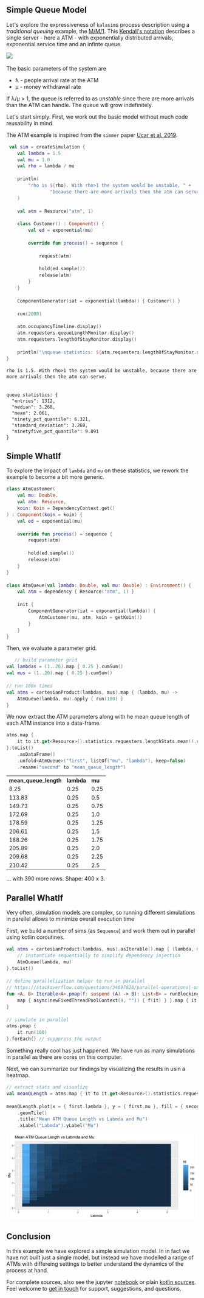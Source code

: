 <!--## ATM Queue-->

## Simple Queue Model

Let's explore the expressiveness of `kalasim`s process description using a *traditional queuing* example, the [M/M/1](https://en.wikipedia.org/wiki/M/M/1_queue). This [Kendall's notation](https://en.wikipedia.org/wiki/Kendall%27s_notation) describes a single server - here a ATM - with exponentially distributed arrivals, exponential service time and an infinte queue.
<!--see Ucar2019, 4.1 for more details-->

![](https://upload.wikimedia.org/wikipedia/commons/thumb/6/65/Mm1_queue.svg/440px-Mm1_queue.svg.png)

The basic parameters of the system are

* λ - people arrival rate at the ATM
* µ - money withdrawal rate

If  λ/µ > 1, the queue is referred to as *unstable* since there are more arrivals than the ATM can handle. The queue will grow indefinitely.


Let's start simply. First, we work out the basic model without much code reusability in mind.


The ATM example is inspired from the `simmer` paper [Ucar et al. 2019](https://www.jstatsoft.org/article/view/v090i02).



```kotlin
 val sim = createSimulation {
    val lambda = 1.5
    val mu = 1.0
    val rho = lambda / mu

    println(
        "rho is ${rho}. With rho>1 the system would be unstable, " +
                "because there are more arrivals then the atm can serve."
    )

    val atm = Resource("atm", 1)

    class Customer() : Component() {
        val ed = exponential(mu)

        override fun process() = sequence {

            request(atm)

            hold(ed.sample())
            release(atm)
        }
    }

    ComponentGenerator(iat = exponential(lambda)) { Customer() }

    run(2000)

    atm.occupancyTimeline.display()
    atm.requesters.queueLengthMonitor.display()
    atm.requesters.lengthOfStayMonitor.display()

    println("\nqueue statistics: ${atm.requesters.lengthOfStayMonitor.statistics()}")
}

```

    rho is 1.5. With rho>1 the system would be unstable, because there are more arrivals then the atm can serve.

    
    queue statistics: {
      "entries": 1312,
      "median": 3.268,
      "mean": 2.061,
      "ninety_pct_quantile": 6.321,
      "standard_deviation": 3.268,
      "ninetyfive_pct_quantile": 9.091
    }



## Simple WhatIf

To explore the impact of `lambda` and `mu` on these statistics, we rework the example to become a bit more generic.


```kotlin
class AtmCustomer(
    val mu: Double,
    val atm: Resource,
    koin: Koin = DependencyContext.get()
) : Component(koin = koin) {
    val ed = exponential(mu)

    override fun process() = sequence {
        request(atm)

        hold(ed.sample())
        release(atm)
    }
}

class AtmQueue(val lambda: Double, val mu: Double) : Environment() {
    val atm = dependency { Resource("atm", 1) }

    init {
        ComponentGenerator(iat = exponential(lambda)) {
            AtmCustomer(mu, atm, koin = getKoin())
        }
    }
}
```

Then, we evaluate a parameter grid.


```kotlin
   // build parameter grid
val lambdas = (1..20).map { 0.25 }.cumSum()
val mus = (1..20).map { 0.25 }.cumSum()

// run 100x times
val atms = cartesianProduct(lambdas, mus).map { (lambda, mu) ->
    AtmQueue(lambda, mu).apply { run(100) }
}
```

We now extract the ATM parameters along with he mean queue length of each ATM instance into a data-frame.


```kotlin
atms.map {
    it to it.get<Resource>().statistics.requesters.lengthStats.mean!!.roundAny(2)
}.toList()
    .asDataFrame()
    .unfold<AtmQueue>("first", listOf("mu", "lambda"), keep=false)
    .rename("second" to "mean_queue_length")

```




<html><body><table><tr><th style="text-align:left">mean_queue_length</th><th style="text-align:left">lambda</th><th style="text-align:left">mu</th></tr><tr><td style="text-align:left" title="8.25">8.25</td><td style="text-align:left" title="0.25">0.25</td><td style="text-align:left" title="0.25">0.25</td></tr><tr><td style="text-align:left" title="113.83">113.83</td><td style="text-align:left" title="0.25">0.25</td><td style="text-align:left" title="0.5">0.5</td></tr><tr><td style="text-align:left" title="149.73">149.73</td><td style="text-align:left" title="0.25">0.25</td><td style="text-align:left" title="0.75">0.75</td></tr><tr><td style="text-align:left" title="172.69">172.69</td><td style="text-align:left" title="0.25">0.25</td><td style="text-align:left" title="1.0">1.0</td></tr><tr><td style="text-align:left" title="178.59">178.59</td><td style="text-align:left" title="0.25">0.25</td><td style="text-align:left" title="1.25">1.25</td></tr><tr><td style="text-align:left" title="206.61">206.61</td><td style="text-align:left" title="0.25">0.25</td><td style="text-align:left" title="1.5">1.5</td></tr><tr><td style="text-align:left" title="188.26">188.26</td><td style="text-align:left" title="0.25">0.25</td><td style="text-align:left" title="1.75">1.75</td></tr><tr><td style="text-align:left" title="205.89">205.89</td><td style="text-align:left" title="0.25">0.25</td><td style="text-align:left" title="2.0">2.0</td></tr><tr><td style="text-align:left" title="209.68">209.68</td><td style="text-align:left" title="0.25">0.25</td><td style="text-align:left" title="2.25">2.25</td></tr><tr><td style="text-align:left" title="210.42">210.42</td><td style="text-align:left" title="0.25">0.25</td><td style="text-align:left" title="2.5">2.5</td></tr></table><p>... with 390 more rows. Shape: 400 x 3. 
</p></body></html>



## Parallel WhatIf

Very often, simulation models are complex, so running different simulations in parellel allows to minimize overall execution time

First, we build a number of sims (as `Sequence`) and work them out in parallel using kotlin coroutines.


```kotlin
val atms = cartesianProduct(lambdas, mus).asIterable().map { (lambda, mu) ->
    // instantiate sequentially to simplify dependency injection
    AtmQueue(lambda, mu)
}.toList()

// define parallelization helper to run in parallel
// https://stackoverflow.com/questions/34697828/parallel-operations|-on-kotlin-collections
fun <A, B> Iterable<A>.pmap(f: suspend (A) -> B): List<B> = runBlocking {
    map { async(newFixedThreadPoolContext(4, "")) { f(it) } }.map { it.await() }
}

// simulate in parallel
atms.pmap {
    it.run(100)
}.forEach{} // supppress the output
```

Something really cool has just happened. We have run as many simulations in parallel as there are cores on this computer.

Next, we can summarize our findings by visualizing the results in usin a heatmap.


```kotlin
// extract stats and visualize
val meanQLength = atms.map { it to it.get<Resource>().statistics.requesters.lengthStats.mean!! }

meanQLength.plot(x = { first.lambda }, y = { first.mu }, fill = { second })
    .geomTile()
    .title("Mean ATM Queue Length vs Labmda and Mu")
    .xLabel("Labmda").yLabel("Mu")
```




    
![jpeg](atm_queue_files/atm_queue_14_0.jpg)
    



## Conclusion

In this example we have explored a simple simulation model. In in fact we have not built just a single model, but instead we have modelled a range of ATMs with differeing settings to better understand the dynamics of the process at hand.

For complete sources, also see the jupyter [notebook](https://nbviewer.org/github/holgerbrandl/kalasim/blob/master/docs/userguide/docs/examples/atm_queue.ipynb) or plain [kotlin sources](https://github.com/holgerbrandl/kalasim/blob/master/src/test/kotlin/org/kalasim/examples/atm/Atm.kt). Feel welcome to [get in touch](../index.md#support) for support, suggestions, and questions.
